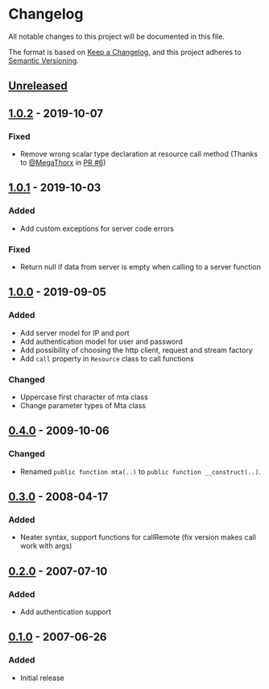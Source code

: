 # Changelog
All notable changes to this project will be documented in this file.

The format is based on [Keep a Changelog](https://keepachangelog.com/en/1.0.0/),
and this project adheres to [Semantic Versioning](https://semver.org/spec/v2.0.0.html).

## [Unreleased]

## [1.0.2] - 2019-10-07
### Fixed
- Remove wrong scalar type declaration at resource call method (Thanks to [@MegaThorx](https://github.com/MegaThorx) in [PR #6](https://github.com/multitheftauto/mtasa-php-sdk/pull/6))

## [1.0.1] - 2019-10-03
### Added
- Add custom exceptions for server code errors

### Fixed
- Return null if data from server is empty when calling to a server function

## [1.0.0] - 2019-09-05
### Added
- Add server model for IP and port
- Add authentication model for user and password
- Add possibility of choosing the http client, request and stream factory
- Add `call` property in `Resource` class to call functions

### Changed
- Uppercase first character of mta class
- Change parameter types of Mta class

## [0.4.0] - 2009-10-06
### Changed
- Renamed `public function mta(..)` to `public function __construct(..)`.

## [0.3.0] - 2008-04-17
### Added
- Neater syntax, support functions for callRemote (fix version makes call work with args)

## [0.2.0] - 2007-07-10
### Added
- Add authentication support

## [0.1.0] - 2007-06-26
### Added
- Initial release

[Unreleased]: https://github.com/multitheftauto/mtasa-php-sdk/compare/1.0.2...HEAD
[1.0.2]: https://github.com/multitheftauto/mtasa-php-sdk/compare/1.0.1...1.0.2
[1.0.1]: https://github.com/multitheftauto/mtasa-php-sdk/compare/1.0.0...1.0.1
[1.0.0]: https://github.com/multitheftauto/mtasa-php-sdk/compare/v0.4.0...1.0.0
[0.4.0]: https://github.com/multitheftauto/mtasa-php-sdk/compare/v0.3.0...v0.4.0
[0.3.0]: https://github.com/multitheftauto/mtasa-php-sdk/compare/v0.2.0...v0.3.0
[0.2.0]: https://github.com/multitheftauto/mtasa-php-sdk/compare/v0.1.0...v0.2.0
[0.1.0]: https://github.com/multitheftauto/mtasa-php-sdk/releases/tag/v0.1.0
